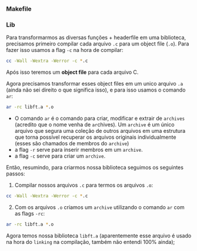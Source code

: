 ### Makefile


### Lib
Para transformarmos as diversas funções + headerfile em uma biblioteca, precisamos primeiro compilar cada arquivo `.c` para um object file (`.o`). Para fazer isso usamos a flag `-c` na hora de compilar:
```bash
cc -Wall -Wextra -Werror -c *.c
```
Após isso teremos um **object file** para cada arquivo C.

Agora precisamos transformar esses object files em um unico arquivo `.a` (ainda não sei direito o que significa isso), e para isso usamos o comando `ar`:
```bash
ar -rc libft.a *.o
```
- O comando `ar` é o comando para criar, modificar e extrair de `archives` (acredito que o nome venha de `ar`chives). Um `archive` é um único arquivo que segura uma coleção de outros arquivos em uma estrutura que torna possível recuperar os arquivos originais individualmente (esses são chamados de membros do `archive`)
- a flag `-r` serve para inserir membros em um `archive`.
- a flag `-c` serve para criar um `archive`.

Então, resumindo, para criarmos nossa biblioteca seguimos os seguintes passos:
1. Compilar nossos arquivos `.c` para termos os arquivos `.o`:
```bash
cc -Wall -Wextra -Werror -c *.c
```

2. Com os arquivos `.o` criamos um `archive` utilizando o comando `ar` com as flags `-rc`:
```bash
ar -rc libft.a *.o
```

Agora temos nossa biblioteca `libft.a` (aparentemente esse arquivo é usado na hora do `linking` na compilação, também não entendi 100% ainda);
